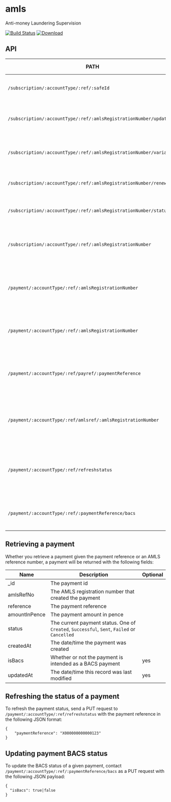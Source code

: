 amls
=============

Anti-money Laundering Supervision

[![Build Status](https://travis-ci.org/hmrc/amls.svg?branch=master)](https://travis-ci.org/hmrc/amls) [ ![Download](https://api.bintray.com/packages/hmrc/releases/amls/images/download.svg) ](https://bintray.com/hmrc/releases/amls/_latestVersion)

API
----

| PATH | Supported Methods | Description |
|------|-------------------|-------------|
|```/subscription/:accountType/:ref/:safeId``` | POST | Submits an application for supervision |
|```/subscription/:accountType/:ref/:amlsRegistrationNumber/update``` | POST | Submits an updated application for supervision |
|```/subscription/:accountType/:ref/:amlsRegistrationNumber/variation``` | POST | Submits a variation to current supervision details |
|```/subscription/:accountType/:ref/:amlsRegistrationNumber/renewal``` | POST | Submits an application to renew supervision |
|```/subscription/:accountType/:ref/:amlsRegistrationNumber/status``` | GET | Gets the current status of supervision |
|```/subscription/:accountType/:ref/:amlsRegistrationNumber``` | GET | Retrieves the currently held supervision details |
|```/payment/:accountType/:ref/:amlsRegistrationNumber``` | GET | Retrieves information on the last fee response for this supervision |
|```/payment/:accountType/:ref/:amlsRegistrationNumber``` | POST | Save a payment previously made through `pay-api` |
|```/payment/:accountType/:ref/payref/:paymentReference``` | GET | Retrieve the latest payment made given the payment reference |
|```/payment/:accountType/:ref/amlsref/:amlsRegistrationNumber``` | GET | Retrieve the latest payment made given the AMLS registration number |
|```/payment/:accountType/:ref/refreshstatus``` | PUT | Refreshes the status of a payment, given an amls reference in the body |
|```/payment/:accountType/:ref/:paymentReference/bacs``` | PUT | Updates the BACS status of a payment (see below) |

## Retrieving a payment

Whether you retrieve a payment given the payment reference or an AMLS reference number, a payment will be returned with the following fields:

| Name | Description | Optional |
| ---- | ----- | ----- |
| _id | The payment id | |
| amlsRefNo | The AMLS registration number that created the payment | |
| reference | The payment reference | |
| amountInPence | The payment amount in pence ||
| status | The current payment status. One of `Created`, `Successful`, `Sent`, `Failed` or `Cancelled` |
| createdAt | The date/time the payment was created ||
| isBacs | Whether or not the payment is intended as a BACS payment | yes |
| updatedAt | The date/time this record was last modified | yes |

## Refreshing the status of a payment

To refresh the payment status, send a PUT request to `/payment/:accountType/:ref/refreshstatus` with the payment reference in the following JSON format:

```
{
    "paymentReference": "X000000000000123"
}
```

## Updating payment BACS status

To update the BACS status of a given payment, contact `/payment/:accountType/:ref/:paymentReference/bacs` as a PUT request with the following JSON payload:

```
{
  "isBacs": true|false
}
```
